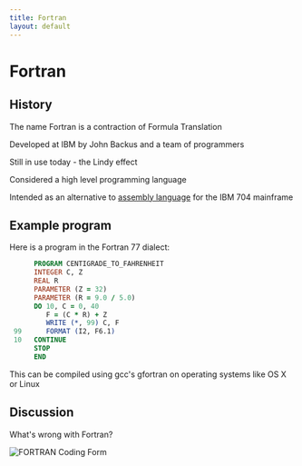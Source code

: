 ```yaml
---
title: Fortran
layout: default
---
```


Fortran
=======

History
-------

The name Fortran is a contraction of Formula Translation

Developed at IBM by John Backus and a team of programmers

Still in use today - the Lindy effect

Considered a high level programming language

Intended as an alternative to [assembly language](assembly.html) for the IBM 704 mainframe

Example program
---------------

Here is a program in the Fortran 77 dialect:

```fortran
      PROGRAM CENTIGRADE_TO_FAHRENHEIT
      INTEGER C, Z
      REAL R
      PARAMETER (Z = 32)
      PARAMETER (R = 9.0 / 5.0)
      DO 10, C = 0, 40
         F = (C * R) + Z
         WRITE (*, 99) C, F
 99      FORMAT (I2, F6.1)
 10   CONTINUE
      STOP
      END
```

This can be compiled using gcc's gfortran on operating systems like OS X or Linux

Discussion
----------

What's wrong with Fortran?

![FORTRAN Coding Form](https://upload.wikimedia.org/wikipedia/commons/1/18/FortranCodingForm.png)
